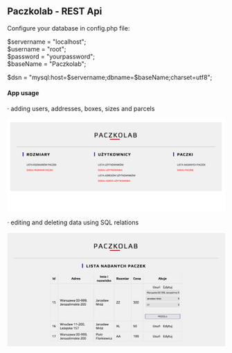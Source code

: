 ## Paczkolab - REST Api  ##

Configure your database in config.php file:

$servername = "localhost"; <br>
$username = "root"; <br>
$password = "yourpassword"; <br>
$baseName = "Paczkolab"; <br>

$dsn = "mysql:host=$servername;dbname=$baseName;charset=utf8";

<h4> App usage </h4>

&middot; adding users, addresses, boxes, sizes and parcels <br>

![Scheme](img/menu.png)


&middot; editing and deleting data using SQL relations 

![Scheme](img/edit.png)

